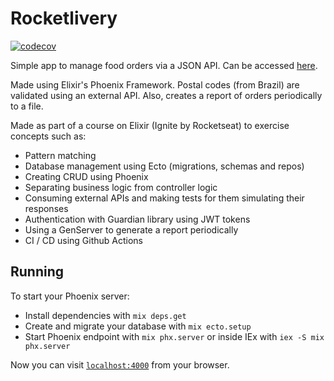 # Rocketlivery

[![codecov](https://codecov.io/gh/mrgalopes/rocketlivery/branch/main/graph/badge.svg?token=E0INASZRIB)](https://codecov.io/gh/mrgalopes/rocketlivery)

Simple app to manage food orders via a JSON API. Can be accessed [here](https://worst-shimmering-springbok.gigalixirapp.com/).

Made using Elixir's Phoenix Framework.
Postal codes (from Brazil) are validated using an external API.
Also, creates a report of orders periodically to a file.

Made as part of a course on Elixir (Ignite by Rocketseat) to exercise concepts such as:

- Pattern matching
- Database management using Ecto (migrations, schemas and repos)
- Creating CRUD using Phoenix
- Separating business logic from controller logic
- Consuming external APIs and making tests for them simulating their responses
- Authentication with Guardian library using JWT tokens
- Using a GenServer to generate a report periodically
- CI / CD using Github Actions

## Running

To start your Phoenix server:

- Install dependencies with `mix deps.get`
- Create and migrate your database with `mix ecto.setup`
- Start Phoenix endpoint with `mix phx.server` or inside IEx with `iex -S mix phx.server`

Now you can visit [`localhost:4000`](http://localhost:4000) from your browser.
